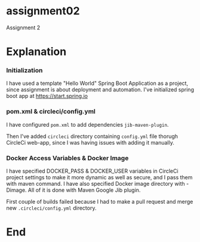 # assignment02
Assignment 2

# Explanation

### Initialization
I have used a template "Hello World" Spring Boot Application as a project, since assignment is about deployment and automation.
I've initialized spring boot app at https://start.spring.io


### pom.xml & circleci/config.yml
I have configured ```pom.xml``` to add dependencies ```jib-maven-plugin```.

Then I've added ```circleci``` directory containing ```config.yml``` file thorugh CircleCi web-app, since I was having issues with adding it manually.

### Docker Access Variables & Docker Image
I have specified DOCKER_PASS & DOCKER_USER variables in CircleCi project settings to make it more dynamic as well as secure, and I pass them with maven command.
I have also specified Docker image directory with -Dimage. 
All of it is done with Maven Google Jib plugin.


First couple of builds failed because I had to make a pull request and merge new `.circleci/config.yml` directory.


# End
